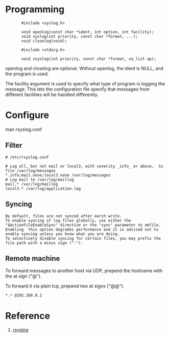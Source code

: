 # Programming
```
       #include <syslog.h>

       void openlog(const char *ident, int option, int facility);
       void syslog(int priority, const char *format, ...);
       void closelog(void);

       #include <stdarg.h>

       void vsyslog(int priority, const char *format, va_list ap);
```

openlog and closelog are optional. Without openlog, the ident is NULL, and the program is used.

The facility argument is used to specify what type of program is logging the message.
This lets the configuration file specify that messages from different facilities will be handled differently.

# Configure

man rsyslog.conf
## Filter
 
```
# /etc/rsyslog.conf

# Log all, but not mail or local3, with severity _info_ or above,  to file /var/log/messages
*.info;mail.none;local3.none /var/log/messages
# Log mail to /var/log/maillog 
mail.* /var/log/maillog
local3.* /var/log/application.log
```

## Syncing


```
By default, files are not synced after earch write. 
To enable syncing of log files globally, use either the "$ActionFileEnableSync" directive or the "sync" parameter to omfile. 
Enabling  this option degrades performance and it is advised not to enable syncing unless you know what you are doing.  
To selectively disable syncing for certain files, you may prefix the file path with a minus sign ("-").
```
## Remote machine
To forward messages to another host via UDP, prepend the hostname with the at sign ("@").  

To forward it via plain tcp, prepend two at signs ("@@").
```
*.* @192.168.0.1
```

# Reference
1. [rsyslog](https://wiki.gentoo.org/wiki/Rsyslog#Local_logging)
